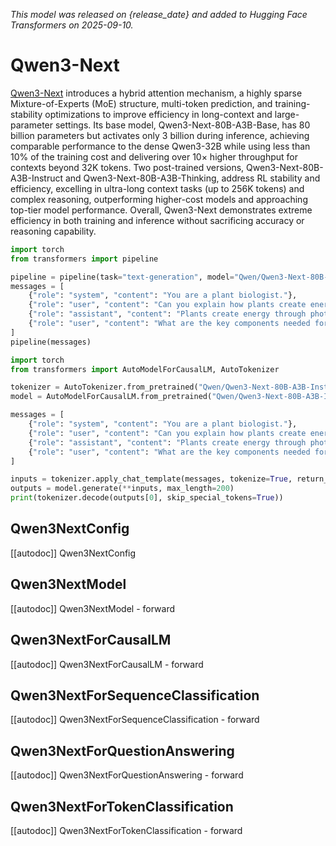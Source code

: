 <!--Copyright 2025 The Qwen team, Alibaba Group and the HuggingFace Inc. team. All rights reserved.

Licensed under the Apache License, Version 2.0 (the "License"); you may not use this file except in compliance with
the License. You may obtain a copy of the License at

http://www.apache.org/licenses/LICENSE-2.0

Unless required by applicable law or agreed to in writing, software distributed under the License is distributed on
an "AS IS" BASIS, WITHOUT WARRANTIES OR CONDITIONS OF ANY KIND, either express or implied. See the License for the
specific language governing permissions and limitations under the License.

⚠️ Note that this file is in Markdown but contain specific syntax for our doc-builder (similar to MDX) that may not be
rendered properly in your Markdown viewer.

-->
*This model was released on {release_date} and added to Hugging Face Transformers on 2025-09-10.*

# Qwen3-Next

[Qwen3-Next](https://qwen.ai/blog?id=3425e8f58e31e252f5c53dd56ec47363045a3f6b&from=research.research-list) introduces a hybrid attention mechanism, a highly sparse Mixture-of-Experts (MoE) structure, multi-token prediction, and training-stability optimizations to improve efficiency in long-context and large-parameter settings. Its base model, Qwen3-Next-80B-A3B-Base, has 80 billion parameters but activates only 3 billion during inference, achieving comparable performance to the dense Qwen3-32B while using less than 10% of the training cost and delivering over 10× higher throughput for contexts beyond 32K tokens. Two post-trained versions, Qwen3-Next-80B-A3B-Instruct and Qwen3-Next-80B-A3B-Thinking, address RL stability and efficiency, excelling in ultra-long context tasks (up to 256K tokens) and complex reasoning, outperforming higher-cost models and approaching top-tier model performance. Overall, Qwen3-Next demonstrates extreme efficiency in both training and inference without sacrificing accuracy or reasoning capability.

<hfoptions id="usage">
<hfoption id="Pipeline">

```py
import torch
from transformers import pipeline

pipeline = pipeline(task="text-generation", model="Qwen/Qwen3-Next-80B-A3B-Instruct", dtype="auto",)
messages = [ 
    {"role": "system", "content": "You are a plant biologist."}, 
    {"role": "user", "content": "Can you explain how plants create energy?"}, 
    {"role": "assistant", "content": "Plants create energy through photosynthesis, which is a process that converts sunlight into chemical energy. During photosynthesis, plants use chlorophyll in their leaves to capture light energy from the sun. They combine this energy with carbon dioxide from the air and water from the soil to produce glucose (sugar) and oxygen. The glucose serves as the plant's food source and energy storage."}, 
    {"role": "user", "content": "What are the key components needed for photosynthesis?"}, 
] 
pipeline(messages)
```

</hfoption>
<hfoption id="AutoModel">

```py
import torch
from transformers import AutoModelForCausalLM, AutoTokenizer

tokenizer = AutoTokenizer.from_pretrained("Qwen/Qwen3-Next-80B-A3B-Instruct")
model = AutoModelForCausalLM.from_pretrained("Qwen/Qwen3-Next-80B-A3B-Instruct", dtype="auto",)

messages = [ 
    {"role": "system", "content": "You are a plant biologist."}, 
    {"role": "user", "content": "Can you explain how plants create energy?"}, 
    {"role": "assistant", "content": "Plants create energy through photosynthesis, which is a process that converts sunlight into chemical energy. During photosynthesis, plants use chlorophyll in their leaves to capture light energy from the sun. They combine this energy with carbon dioxide from the air and water from the soil to produce glucose (sugar) and oxygen. The glucose serves as the plant's food source and energy storage."}, 
    {"role": "user", "content": "What are the key components needed for photosynthesis?"}, 
] 

inputs = tokenizer.apply_chat_template(messages, tokenize=True, return_tensors="pt")
outputs = model.generate(**inputs, max_length=200)
print(tokenizer.decode(outputs[0], skip_special_tokens=True))
```

</hfoption>
</hfoptions>

## Qwen3NextConfig

[[autodoc]] Qwen3NextConfig

## Qwen3NextModel

[[autodoc]] Qwen3NextModel
    - forward

## Qwen3NextForCausalLM

[[autodoc]] Qwen3NextForCausalLM
    - forward

## Qwen3NextForSequenceClassification

[[autodoc]] Qwen3NextForSequenceClassification
    - forward

## Qwen3NextForQuestionAnswering

[[autodoc]] Qwen3NextForQuestionAnswering
    - forward

## Qwen3NextForTokenClassification

[[autodoc]] Qwen3NextForTokenClassification
    - forward

